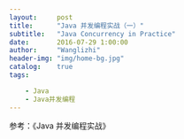 ```yaml
---
layout:     post
title:      "Java 并发编程实战（一）"
subtitle:   "Java Concurrency in Practice"
date:       2016-07-29 1:00:00
author:     "Wanglizhi"
header-img: "img/home-bg.jpg"
catalog:    true
tags:

    - Java
    - Java并发编程
---
```












参考：《Java 并发编程实战》